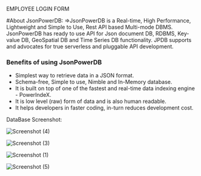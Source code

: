 EMPLOYEE LOGIN FORM

#About JsonPowerDB:
    =>JsonPowerDB is a Real-time, High Performance, Lightweight and Simple to Use, Rest API based Multi-mode DBMS. JsonPowerDB has ready to use API for Json document DB, RDBMS, Key-value DB, GeoSpatial DB and Time Series DB functionality. JPDB supports and advocates for true serverless and pluggable API development.


### Benefits of using JsonPowerDB

- Simplest way to retrieve data in a JSON format.
- Schema-free, Simple to use, Nimble and In-Memory database.
- It is built on top of one of the fastest and real-time data indexing engine - PowerIndeX.
- It is low level (raw) form of data and is also human readable.
- It helps developers in faster coding, in-turn reduces development cost.

DataBase Screenshot:

![Screenshot (4)](https://user-images.githubusercontent.com/73120870/134769349-85e36eda-1bc5-4237-ab1d-e7ec9ba1315c.png)


![Screenshot (3)](https://user-images.githubusercontent.com/73120870/134769288-9a01eec8-712b-4b2b-81c4-4e06f34bb518.png)

![Screenshot (1)](https://user-images.githubusercontent.com/73120870/134769320-31f9460f-5fbc-46fa-8dd0-9eef84a6668e.png)

![Screenshot (5)](https://user-images.githubusercontent.com/73120870/134769485-e8f468cd-607f-4a8b-bc54-1355b94884b1.png)




